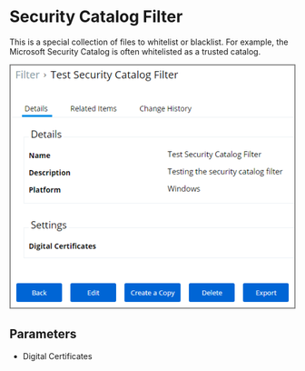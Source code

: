 [title]: # (Security Catalog)
[tags]: # (filter types)
[priority]: # (2)
# Security Catalog Filter

This is a special collection of files to whitelist or blacklist. For example, the Microsoft Security Catalog is often whitelisted as a trusted catalog.

![Security Catalog Filter](images/security-cat.png)

## Parameters

* Digital Certificates
